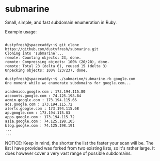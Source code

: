 submarine
=========

Small, simple, and fast subdomain enumeration in Ruby.

Example usage:
<pre><code>
dustyfresh@spacecaddy:~$ git clone https://github.com/dustyfresh/submarine.git
Cloning into 'submarine'...
remote: Counting objects: 23, done.
remote: Compressing objects: 100% (20/20), done.
remote: Total 23 (delta 6), reused 15 (delta 3)
Unpacking objects: 100% (23/23), done.

dustyfresh@spacecaddy:~$ ./submarine/submarine.rb google.com
One moment while we enumerate subdomains for google.com...

academico.google.com : 173.194.115.80
accounts.google.com : 74.125.198.84
admin.google.com : 173.194.115.66
ads.google.com : 173.194.115.72
alerts.google.com : 173.194.115.68
ap.google.com : 173.194.115.83
apps.google.com : 173.194.115.72
asia.google.com : 74.125.198.105
blog.google.com : 74.125.198.191
...
...
</code></pre>

NOTICE:
Keep in mind, the shorter the list the faster your scan will be. The list I have provided
was forked from two existing lists, so it's rather large. It does however cover a very
vast range of possible subdomains.
